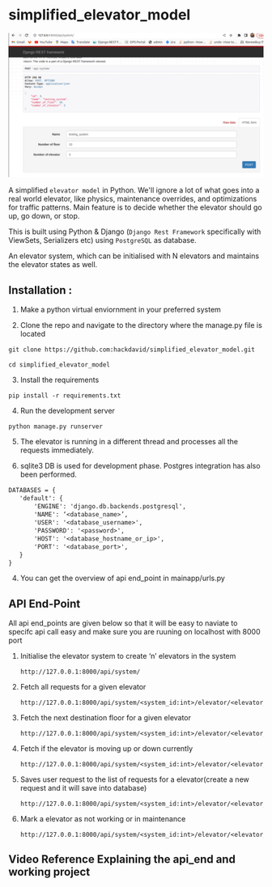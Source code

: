 # simplified_elevator_model
![alt system intialized api image](assests/system.png)

A simplified `elevator model` in Python. We'll ignore a lot of what goes into a real world elevator, like physics, maintenance overrides, and optimizations for traffic patterns. Main feature is to decide whether the elevator should go up, go down, or stop. 

This is built using Python & Django (`Django Rest Framework` specifically with ViewSets, Serializers etc) using `PostgreSQL` as database.

An elevator system, which can be initialised with N elevators and maintains the elevator states as well. 

## Installation : 
1. Make a python virtual enviornment in your preferred system

2. Clone the repo and navigate to the directory where the manage.py file is located
```
git clone https://github.com:hackdavid/simplified_elevator_model.git
```
```
cd simplified_elevator_model
```

3. Install the requirements
```
pip install -r requirements.txt
```
4. Run the development server
```
python manage.py runserver
```

5. The elevator is running in a different thread and processes all the requests immediately.

6. sqlite3 DB is used for development phase. Postgres integration has also been performed.
```
DATABASES = {
   'default': {
       'ENGINE': 'django.db.backends.postgresql',
       'NAME': ‘<database_name>’,
       'USER': '<database_username>',
       'PASSWORD': '<password>',
       'HOST': '<database_hostname_or_ip>',
       'PORT': '<database_port>',
   }
}
```
4. You can get the overview of api end_point in mainapp/urls.py

## API End-Point
All api end_points are given below so that it will be easy to naviate to specifc api call easy
and make sure you are ruuning on localhost with 8000 port

1. Initialise the elevator system to create ‘n’ elevators in the system
   ```
   http://127.0.0.1:8000/api/system/
   ```
2. Fetch all requests for a given elevator
    ```
   http://127.0.0.1:8000/api/system/<system_id:int>/elevator/<elevator_id:int>/req_current_status/
   ```
3. Fetch the next destination floor for a given elevator
    ```
   http://127.0.0.1:8000/api/system/<system_id:int>/elevator/<elevator_id:int>/destination/
   ```
4. Fetch if the elevator is moving up or down currently
    ```
   http://127.0.0.1:8000/api/system/<system_id:int>/elevator/<elevator_id:int>/moving_diretion/
   ```
5. Saves user request to the list of requests for a elevator(create a new request and it will save into database)
    ```
   http://127.0.0.1:8000/api/system/<system_id:int>/elevator/<elevator_id:int>/make_request/
   ```
6. Mark a elevator as not working or in maintenance 
    ```
   http://127.0.0.1:8000/api/system/<system_id:int>/elevator/<elevator_id:int>/open_or_close_door/
   ```
## Video Reference Explaining the api_end and working project 
